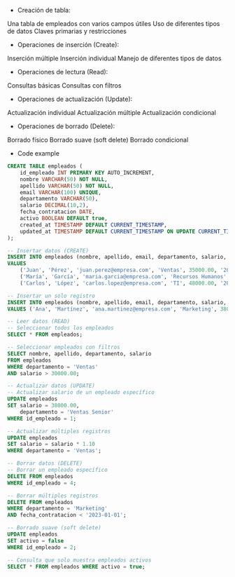 + Creación de tabla:

Una tabla de empleados con varios campos útiles
Uso de diferentes tipos de datos
Claves primarias y restricciones


+ Operaciones de inserción (Create):

Inserción múltiple
Inserción individual
Manejo de diferentes tipos de datos


+ Operaciones de lectura (Read):

Consultas básicas
Consultas con filtros


+ Operaciones de actualización (Update):

Actualización individual
Actualización múltiple
Actualización condicional


+ Operaciones de borrado (Delete):

Borrado físico
Borrado suave (soft delete)
Borrado condicional

+ Code example
```sql
CREATE TABLE empleados (
    id_empleado INT PRIMARY KEY AUTO_INCREMENT,
    nombre VARCHAR(50) NOT NULL,
    apellido VARCHAR(50) NOT NULL,
    email VARCHAR(100) UNIQUE,
    departamento VARCHAR(50),
    salario DECIMAL(10,2),
    fecha_contratacion DATE,
    activo BOOLEAN DEFAULT true,
    created_at TIMESTAMP DEFAULT CURRENT_TIMESTAMP,
    updated_at TIMESTAMP DEFAULT CURRENT_TIMESTAMP ON UPDATE CURRENT_TIMESTAMP
);

-- Insertar datos (CREATE)
INSERT INTO empleados (nombre, apellido, email, departamento, salario, fecha_contratacion) 
VALUES 
    ('Juan', 'Pérez', 'juan.perez@empresa.com', 'Ventas', 35000.00, '2023-01-15'),
    ('María', 'García', 'maria.garcia@empresa.com', 'Recursos Humanos', 42000.00, '2023-02-01'),
    ('Carlos', 'López', 'carlos.lopez@empresa.com', 'TI', 48000.00, '2023-03-10');

-- Insertar un solo registro
INSERT INTO empleados (nombre, apellido, email, departamento, salario, fecha_contratacion)
VALUES ('Ana', 'Martínez', 'ana.martinez@empresa.com', 'Marketing', 38000.00, '2023-04-20');

-- Leer datos (READ)
-- Seleccionar todos los empleados
SELECT * FROM empleados;

-- Seleccionar empleados con filtros
SELECT nombre, apellido, departamento, salario 
FROM empleados 
WHERE departamento = 'Ventas' 
AND salario > 30000.00;

-- Actualizar datos (UPDATE)
-- Actualizar salario de un empleado específico
UPDATE empleados 
SET salario = 38000.00,
    departamento = 'Ventas Senior' 
WHERE id_empleado = 1;

-- Actualizar múltiples registros
UPDATE empleados 
SET salario = salario * 1.10 
WHERE departamento = 'Ventas';

-- Borrar datos (DELETE)
-- Borrar un empleado específico
DELETE FROM empleados 
WHERE id_empleado = 4;

-- Borrar múltiples registros
DELETE FROM empleados 
WHERE departamento = 'Marketing' 
AND fecha_contratacion < '2023-01-01';

-- Borrado suave (soft delete)
UPDATE empleados 
SET activo = false 
WHERE id_empleado = 2;

-- Consulta que solo muestra empleados activos
SELECT * FROM empleados WHERE activo = true;
```
